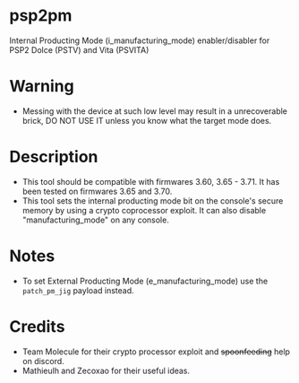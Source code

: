 # psp2pm
Internal Producting Mode (i_manufacturing_mode) enabler/disabler for PSP2 Dolce (PSTV) and Vita (PSVITA)

# Warning
- Messing with the device at such low level may result in a unrecoverable brick, DO NOT USE IT unless you know what the target mode does.

# Description
- This tool should be compatible with firmwares 3.60, 3.65 - 3.71. It has been tested on firmwares 3.65 and 3.70.
- This tool sets the internal producting mode bit on the console's secure memory by using a crypto coprocessor exploit. It can also disable "manufacturing_mode" on any console.

# Notes
- To set External Producting Mode (e_manufacturing_mode) use the ```patch_pm_jig``` payload instead.

# Credits
- Team Molecule for their crypto processor exploit and ~~spoonfeeding~~ help on discord.
- Mathieulh and Zecoxao for their useful ideas.
